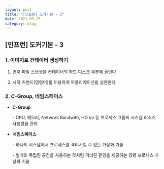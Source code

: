 ```yaml
---
layout: post
title: "[인프런] 도커기본 - 3"
date: 2021-03-25
category: blog
---
```


## [인프런] 도커기본 - 3

### 1. 이미지로 컨테이터 생성하기

1. 먼저 파일 스냅샷을 컨테이너의 하드 디스크 부분에 올린다

2. 시작 커맨드(명령어)를 이용하여 어플리케이션을 실핸한다

### 2. C-Group, 네임스페이스

- **C-Group**

  \- CPU, 메모리, Network Bandwith, HD i/o 등 프로세스 그룹의 시스템 리소스 사용량을 관리

- **네임스페이스**

  \- 하나의 시스템에서 프로세스를 격리시킬 수 있는 가상화 기술

  \- 별개의 독립된 공간을 사용하는 것처럼 격리된 환경을 제공하는 경량 프로세스 가상화 기술









